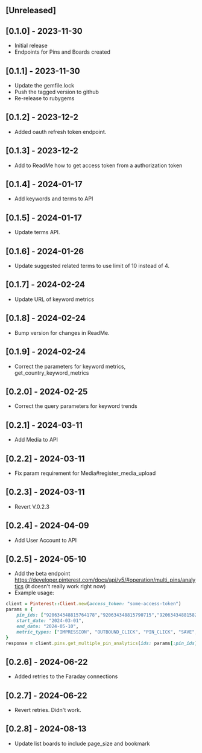 ## [Unreleased]

## [0.1.0] - 2023-11-30

- Initial release
- Endpoints for Pins and Boards created

## [0.1.1] - 2023-11-30
- Update the gemfile.lock
- Push the tagged version to github
- Re-release to rubygems

## [0.1.2] - 2023-12-2
- Added oauth refresh token endpoint.

## [0.1.3] - 2023-12-2
- Add to ReadMe how to get access token from a authorization token

## [0.1.4] - 2024-01-17
- Add keywords and terms to API

## [0.1.5] - 2024-01-17
- Update terms API.

## [0.1.6] - 2024-01-26
- Update suggested related terms to use limit of 10 instead of 4.

## [0.1.7] - 2024-02-24
- Update URL of keyword metrics

## [0.1.8] - 2024-02-24
- Bump version for changes in ReadMe.

## [0.1.9] - 2024-02-24
- Correct the parameters for keyword metrics, get_country_keyword_metrics

## [0.2.0] - 2024-02-25
- Correct the query parameters for keyword trends

## [0.2.1] - 2024-03-11
- Add Media to API

## [0.2.2] - 2024-03-11
- Fix param requirement for Media#register_media_upload

## [0.2.3] - 2024-03-11
- Revert V.0.2.3

## [0.2.4] - 2024-04-09
- Add User Account to API

## [0.2.5] - 2024-05-10
- Add the beta endpoint https://developer.pinterest.com/docs/api/v5/#operation/multi_pins/analytics (it doesn't really work right now)
- Example usage:
```ruby
client = Pinterest::Client.new(access_token: "some-access-token")
params = {
    pin_ids: ["920634348815764178","920634348815790715","920634348815829069","920634348815865049","920634348815897303","920634348815911959","920634348815943797","920634348816238458","920634348816183143","920634348816403644","920634348816488886","920634348816699966"],
    start_date: "2024-03-01",
    end_date: "2024-05-10",
    metric_types: ["IMPRESSION", "OUTBOUND_CLICK", "PIN_CLICK", "SAVE", "SAVE_RATE", "VIDEO_MRC_VIEW", "VIDEO_10S_VIEW", "QUARTILE_95_PERCENT_VIEW", "VIDEO_V50_WATCH_TIME", "VIDEO_START", "VIDEO_AVG_WATCH_TIME", "TOTAL_COMMENTS", "TOTAL_REACTIONS"]
}
response = client.pins.get_multiple_pin_analytics(ids: params[:pin_ids], start_date: params[:start_date], end_date: params[:end_date], metric_types: params[:metric_types], parameters: {})
```

## [0.2.6] - 2024-06-22
- Added retries to the Faraday connections

## [0.2.7] - 2024-06-22
- Revert retries. Didn't work.

## [0.2.8] - 2024-08-13
- Update list boards to include page_size and bookmark